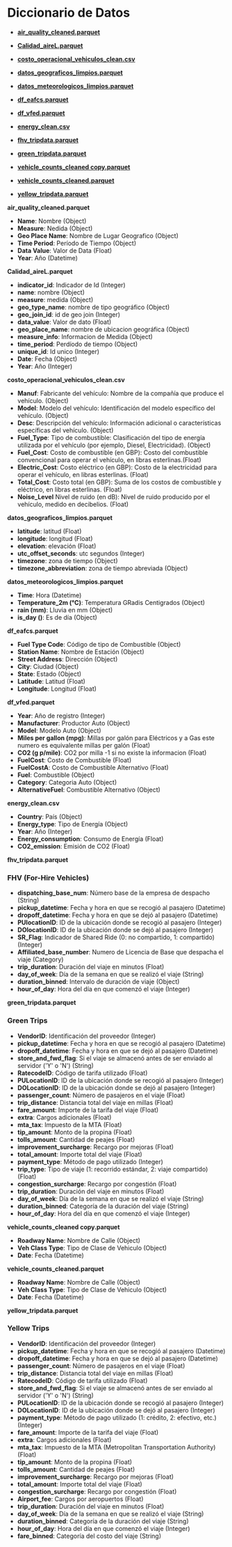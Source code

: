# Diccionario de Datos

- [**air_quality_cleaned.parquet**](#air_quality_cleaned.parquet) 

- [**Calidad_aireL.parquet**](#Calidad_aireL.parquet)

- [**costo_operacional_vehiculos_clean.csv**](#costo_operacional_vehiculos_clean.csv)

- [**datos_geograficos_limpios.parquet**](#datos_geograficos_limpios.parquet)

- [**datos_meteorologicos_limpios.parquet**](#datos_meteorologicos_limpios.parquet)

- [**df_eafcs.parquet**](#df_eafcs.parquet)

- [**df_vfed.parquet**](#df_vfed.parquet)

- [**energy_clean.csv**](#energy_clean.csv)

- [**fhv_tripdata.parquet**](#fhv_tripdata.parquet)

- [**green_tripdata.parquet**](#green_tripdata.parquet)

- [**vehicle_counts_cleaned copy.parquet**](#vehicle_counts_cleaned_copy.parquet)

- [**vehicle_counts_cleaned.parquet**](#vehicle_counts_cleaned.parquet)

- [**yellow_tripdata.parquet**](#yellow_tripdata.parquet)


<a id="air_quality_cleaned.parquet"><b>air_quality_cleaned.parquet</b></a>  

- **Name**: Nombre (Object)
- **Measure**: Nedida (Object)
- **Geo Place Name**: Nombre de Lugar Geografico (Object)
- **Time Period**: Período de Tiempo (Object)
- **Data Value**: Valor de Data (Float)
- **Year**: Año (Datetime)


<a id="Calidad_aireL.parquet"><b>Calidad_aireL.parquet</b></a>

- **indicator_id**: Indicador de Id (Integer)
- **name**: nombre (Object)
- **measure**: medida (Object)
- **geo_type_name**: nombre de tipo geográfico (Object)
- **geo_join_id**: id de geo join (Integer)
- **data_value**: Valor de dato (Float)
- **geo_place_name**: nombre de ubicacion geográfica (Object)
- **measure_info**: Informacion de Medida (Object)
- **time_period**: Perdíodo de tiempo (Object)
- **unique_id**: Id unico (Integer)
- **Date**: Fecha (Object) 
- **Year**: Año (Integer)

<a id="costo_operacional_vehiculos_clean.csv"><b>costo_operacional_vehiculos_clean.csv</b></a>

- **Manuf**: Fabricante del vehículo: Nombre de la compañía que produce el vehículo. (Object)
- **Model**: Modelo del vehículo: Identificación del modelo específico del vehículo. (Object)
- **Desc**: Descripción del vehículo: Información adicional o características específicas del vehículo. (Object)
- **Fuel_Type**: Tipo de combustible: Clasificación del tipo de energía utilizada por el vehículo (por ejemplo, Diesel, Electricidad). (Object)
- **Fuel_Cost**: Costo de combustible (en GBP): Costo del combustible convencional para operar el vehículo, en libras esterlinas.(Float)
- **Electric_Cost**: Costo eléctrico (en GBP): Costo de la electricidad para operar el vehículo, en libras esterlinas. (Float)
- **Total_Cost**: Costo total (en GBP): Suma de los costos de combustible y eléctrico, en libras esterlinas. (Float)
- **Noise_Level** Nivel de ruido (en dB): Nivel de ruido producido por el vehículo, medido en decibelios. (Float)

<a id="datos_geograficos_limpios.parquet"><b>datos_geograficos_limpios.parquet</b></a>

- **latitude**: latitud (Float)
- **longitude**: longitud (Float)
- **elevation**: elevación (Float)
- **utc_offset_seconds**: utc segundos (Integer)
- **timezone**: zona de tiempo (Object)
- **timezone_abbreviation**: zona de tiempo abreviada (Object)

<a id="datos_meteorologicos_limpios.parquet"><b>datos_meteorologicos_limpios.parquet</b></a>

- **Time**: Hora  (Datetime)
- **Temperature_2m (°C)**: Temperatura GRadis Centigrados (Object)
- **rain (mm)**: Lluvia en mm (Object)
- **is_day ()**: Es de día (Object)

<a id="df_eafcs.parquet"><b>df_eafcs.parquet</b></a>

- **Fuel Type Code**: Código de tipo de Combustible  (Object)
- **Station Name**: Nombre de Estación (Object)
- **Street Address**: Dirección (Object)
- **City**: Ciudad (Object)
- **State**: Estado (Object)
- **Latitude**: Latitud (Float)
- **Longitude**: Longitud (Float)


<a id="df_vfed.parquet"><b>df_vfed.parquet</b></a>

- **Year**: Año de registro (Integer)
- **Manufacturer**: Productor Auto (Object)
- **Model**: Modelo Auto (Object)
- **Miles per gallon (mpg)**: Millas por galón para Eléctricos y a Gas este numero es equivalente millas per galón (Float)
- **CO2 (g p/mile)**: CO2 por milla -1 si no existe la informacion (Float)
- **FuelCost**: Costo de Combustible (Float)   
- **FuelCostA**: Costo de Combustible Alternativo (Float)  
- **Fuel**: Combustible (Object)
- **Category**: Categoria Auto (Object)  
- **AlternativeFuel**: Combustible Alternativo (Object)

<a id="energy_clean.csv"><b>energy_clean.csv</b></a>

- **Country**: País (Object)
- **Energy_type**: Tipo de Energía (Object)
- **Year**: Año (Integer)
- **Energy_consumption**: Consumo de Energía (Float)
- **CO2_emission**: Emisión de CO2 (Float)

<a id="fhv_tripdata.parquet"><b>fhv_tripdata.parquet</b></a>

### FHV (For-Hire Vehicles)
- **dispatching_base_num**: Número base de la empresa de despacho (String)
- **pickup_datetime**: Fecha y hora en que se recogió al pasajero (Datetime)
- **dropoff_datetime**: Fecha y hora en que se dejó al pasajero (Datetime)
- **PUlocationID**: ID de la ubicación donde se recogió al pasajero (Integer)
- **DOlocationID**: ID de la ubicación donde se dejó al pasajero (Integer)
- **SR_Flag**: Indicador de Shared Ride (0: no compartido, 1: compartido) (Integer)
- **Affiliated_base_number**: Numero de Licencia de Base que despacha el viaje (Category)
- **trip_duration**: Duración del viaje en minutos (Float)
- **day_of_week**: Día de la semana en que se realizó el viaje (String)
- **duration_binned**: Intervalo de duración de viaje (Object)
- **hour_of_day**: Hora del día en que comenzó el viaje (Integer)

<a id="green_tripdata.parquet"><b>green_tripdata.parquet</b></a>

### Green Trips
- **VendorID**: Identificación del proveedor (Integer)
- **pickup_datetime**: Fecha y hora en que se recogió al pasajero (Datetime)
- **dropoff_datetime**: Fecha y hora en que se dejó al pasajero (Datetime)
- **store_and_fwd_flag**: Si el viaje se almacenó antes de ser enviado al servidor ('Y' o 'N') (String)
- **RatecodeID**: Código de tarifa utilizado (Float)
- **PULocationID**: ID de la ubicación donde se recogió al pasajero (Integer)
- **DOLocationID**: ID de la ubicación donde se dejó al pasajero (Integer)
- **passenger_count**: Número de pasajeros en el viaje (Float)
- **trip_distance**: Distancia total del viaje en millas (Float)
- **fare_amount**: Importe de la tarifa del viaje (Float)
- **extra**: Cargos adicionales (Float)
- **mta_tax**: Impuesto de la MTA (Float)
- **tip_amount**: Monto de la propina (Float)
- **tolls_amount**: Cantidad de peajes (Float)
- **improvement_surcharge**: Recargo por mejoras (Float)
- **total_amount**: Importe total del viaje (Float)
- **payment_type**: Método de pago utilizado (Integer)
- **trip_type**: Tipo de viaje (1: recorrido estándar, 2: viaje compartido) (Float)
- **congestion_surcharge**: Recargo por congestión (Float)
- **trip_duration**: Duración del viaje en minutos (Float)
- **day_of_week**: Día de la semana en que se realizó el viaje (String)
- **duration_binned**: Categoría de la duración del viaje (String)
- **hour_of_day**: Hora del día en que comenzó el viaje (Integer)

<a id="vehicle_counts_cleaned_copy.parquet"><b>vehicle_counts_cleaned copy.parquet</b></a>

- **Roadway Name**: Nombre de Calle (Object) 
- **Veh Class Type**: Tipo de Clase de Vehiculo (Object)
- **Date**: Fecha (Datetime)


<a id="vehicle_counts_cleaned.parquet"><b>vehicle_counts_cleaned.parquet</b></a>

- **Roadway Name**: Nombre de Calle (Object) 
- **Veh Class Type**: Tipo de Clase de Vehiculo (Object)
- **Date**: Fecha (Datetime)

<a id="yellow_tripdata.parquet"><b>yellow_tripdata.parquet</b></a>

### Yellow Trips
- **VendorID**: Identificación del proveedor (Integer)
- **pickup_datetime**: Fecha y hora en que se recogió al pasajero (Datetime)
- **dropoff_datetime**: Fecha y hora en que se dejó al pasajero (Datetime)
- **passenger_count**: Número de pasajeros en el viaje (Float)
- **trip_distance**: Distancia total del viaje en millas (Float)
- **RatecodeID**: Código de tarifa utilizado (Float)
- **store_and_fwd_flag**: Si el viaje se almacenó antes de ser enviado al servidor ('Y' o 'N') (String)
- **PULocationID**: ID de la ubicación donde se recogió al pasajero (Integer)
- **DOLocationID**: ID de la ubicación donde se dejó al pasajero (Integer)
- **payment_type**: Método de pago utilizado (1: crédito, 2: efectivo, etc.) (Integer)
- **fare_amount**: Importe de la tarifa del viaje (Float)
- **extra**: Cargos adicionales (Float)
- **mta_tax**: Impuesto de la MTA (Metropolitan Transportation Authority) (Float)
- **tip_amount**: Monto de la propina (Float)
- **tolls_amount**: Cantidad de peajes (Float)
- **improvement_surcharge**: Recargo por mejoras (Float)
- **total_amount**: Importe total del viaje (Float)
- **congestion_surcharge**: Recargo por congestión (Float)
- **Airport_fee**: Cargos por aeropuertos (Float)
- **trip_duration**: Duración del viaje en minutos (Float)
- **day_of_week**: Día de la semana en que se realizó el viaje (String)
- **duration_binned**: Categoría de la duración del viaje (String)
- **hour_of_day**: Hora del día en que comenzó el viaje (Integer)
- **fare_binned**: Categoría del costo del viaje (String)